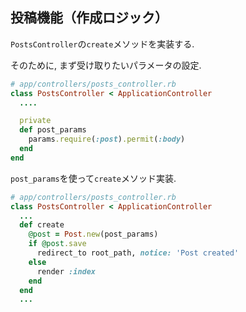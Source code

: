 ## 投稿機能（作成ロジック）

`PostsController`の`create`メソッドを実装する.

そのために, まず受け取りたいパラメータの設定.

```ruby
# app/controllers/posts_controller.rb
class PostsController < ApplicationController
  ....

  private
  def post_params
    params.require(:post).permit(:body)
  end
end
```

`post_params`を使って`create`メソッド実装.

```ruby
# app/controllers/posts_controller.rb
class PostsController < ApplicationController
  ...
  def create
    @post = Post.new(post_params)
    if @post.save
      redirect_to root_path, notice: 'Post created'
    else
      render :index
    end
  end
  ...
```
